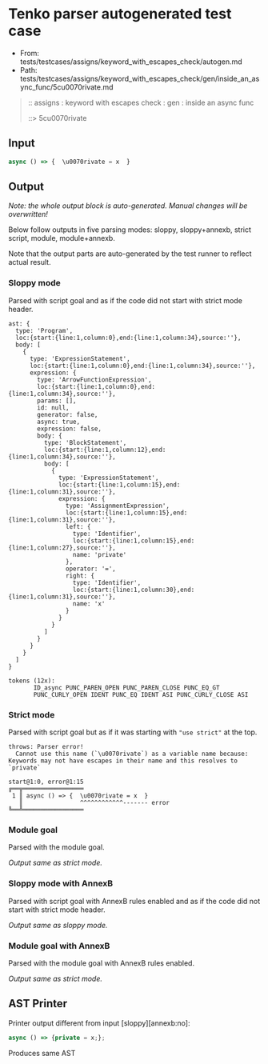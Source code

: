 # Tenko parser autogenerated test case

- From: tests/testcases/assigns/keyword_with_escapes_check/autogen.md
- Path: tests/testcases/assigns/keyword_with_escapes_check/gen/inside_an_async_func/5cu0070rivate.md

> :: assigns : keyword with escapes check : gen : inside an async func
>
> ::> 5cu0070rivate

## Input


`````js
async () => {  \u0070rivate = x  }
`````

## Output

_Note: the whole output block is auto-generated. Manual changes will be overwritten!_

Below follow outputs in five parsing modes: sloppy, sloppy+annexb, strict script, module, module+annexb.

Note that the output parts are auto-generated by the test runner to reflect actual result.

### Sloppy mode

Parsed with script goal and as if the code did not start with strict mode header.

`````
ast: {
  type: 'Program',
  loc:{start:{line:1,column:0},end:{line:1,column:34},source:''},
  body: [
    {
      type: 'ExpressionStatement',
      loc:{start:{line:1,column:0},end:{line:1,column:34},source:''},
      expression: {
        type: 'ArrowFunctionExpression',
        loc:{start:{line:1,column:0},end:{line:1,column:34},source:''},
        params: [],
        id: null,
        generator: false,
        async: true,
        expression: false,
        body: {
          type: 'BlockStatement',
          loc:{start:{line:1,column:12},end:{line:1,column:34},source:''},
          body: [
            {
              type: 'ExpressionStatement',
              loc:{start:{line:1,column:15},end:{line:1,column:31},source:''},
              expression: {
                type: 'AssignmentExpression',
                loc:{start:{line:1,column:15},end:{line:1,column:31},source:''},
                left: {
                  type: 'Identifier',
                  loc:{start:{line:1,column:15},end:{line:1,column:27},source:''},
                  name: 'private'
                },
                operator: '=',
                right: {
                  type: 'Identifier',
                  loc:{start:{line:1,column:30},end:{line:1,column:31},source:''},
                  name: 'x'
                }
              }
            }
          ]
        }
      }
    }
  ]
}

tokens (12x):
       ID_async PUNC_PAREN_OPEN PUNC_PAREN_CLOSE PUNC_EQ_GT
       PUNC_CURLY_OPEN IDENT PUNC_EQ IDENT ASI PUNC_CURLY_CLOSE ASI
`````

### Strict mode

Parsed with script goal but as if it was starting with `"use strict"` at the top.

`````
throws: Parser error!
  Cannot use this name (`\u0070rivate`) as a variable name because: Keywords may not have escapes in their name and this resolves to `private`

start@1:0, error@1:15
╔══╦═════════════════
 1 ║ async () => {  \u0070rivate = x  }
   ║                ^^^^^^^^^^^^------- error
╚══╩═════════════════

`````

### Module goal

Parsed with the module goal.

_Output same as strict mode._

### Sloppy mode with AnnexB

Parsed with script goal with AnnexB rules enabled and as if the code did not start with strict mode header.

_Output same as sloppy mode._

### Module goal with AnnexB

Parsed with the module goal with AnnexB rules enabled.

_Output same as strict mode._

## AST Printer

Printer output different from input [sloppy][annexb:no]:

````js
async () => {private = x;};
````

Produces same AST
